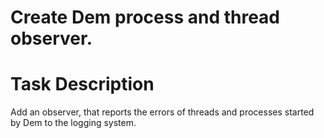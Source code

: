 # Create Dem process and thread observer.

# Task Description

Add an observer, that reports the errors of threads and processes started by Dem to the logging system.